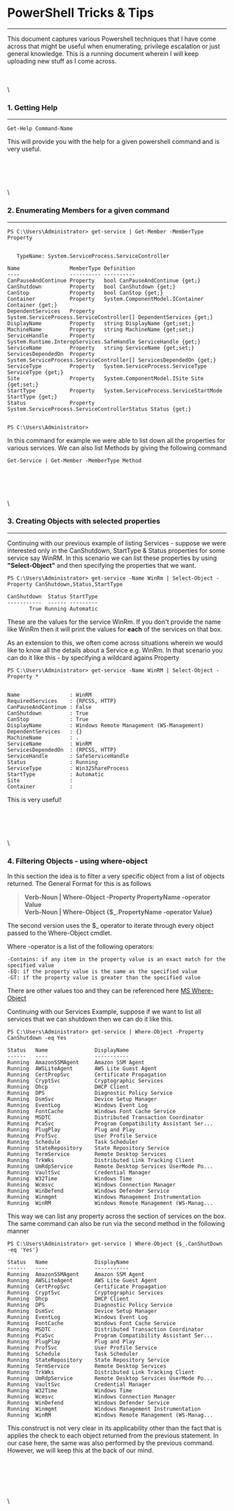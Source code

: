 # PowerShell Tricks & Tips 
---

This document captures various Powershell techniques that I have come across that might be useful when enumerating, privilege escalation or just general knowledge. 
This is a running document wherein I will keep uploading new stuff as I come across.

\
\
\

### 1. Getting Help
---

```
Get-Help Command-Name
```

This will provide you with the help for a given powershell command and is very useful.  

\
\
\
\
\


### 2. Enumerating Members for a given command
---

```
PS C:\Users\Administrator> get-service | Get-Member -MemberType Property


   TypeName: System.ServiceProcess.ServiceController

Name                MemberType Definition
----                ---------- ----------
CanPauseAndContinue Property   bool CanPauseAndContinue {get;}
CanShutdown         Property   bool CanShutdown {get;}
CanStop             Property   bool CanStop {get;}
Container           Property   System.ComponentModel.IContainer Container {get;}
DependentServices   Property   System.ServiceProcess.ServiceController[] DependentServices {get;}
DisplayName         Property   string DisplayName {get;set;}
MachineName         Property   string MachineName {get;set;}
ServiceHandle       Property   System.Runtime.InteropServices.SafeHandle ServiceHandle {get;}
ServiceName         Property   string ServiceName {get;set;}
ServicesDependedOn  Property   System.ServiceProcess.ServiceController[] ServicesDependedOn {get;}
ServiceType         Property   System.ServiceProcess.ServiceType ServiceType {get;}
Site                Property   System.ComponentModel.ISite Site {get;set;}
StartType           Property   System.ServiceProcess.ServiceStartMode StartType {get;}
Status              Property   System.ServiceProcess.ServiceControllerStatus Status {get;}


PS C:\Users\Administrator>
```

In this command for example we were able to list down all the properties for various services. 
We can also list Methods by giving the following command

```
Get-Service | Get-Member -MemberType Method
```

\
\
\
\
\

### 3. Creating Objects with selected properties
---

Continuing with our previous example of listing Services - suppose we were interested only in the CanShutdown, StartType & Status properties for some service say WinRM.
In this scenario we can list these properties by using **"Select-Object"** and then specifying the properties that we want. 

```
PS C:\Users\Administrator> get-service -Name WinRm | Select-Object -Property CanShutdown,Status,StartType

CanShutdown  Status StartType
-----------  ------ ---------
       True Running Automatic
```

These are the values for the service WinRm. If you don't provide the name like WinRm then it will print the values for **each** of the services on that box. 


As an extension to this, we often come across situations wherein we would like to know all the details about a Service e.g. WinRm. In that scenario you can do it like this - by specifying a wildcard agains Property

```
PS C:\Users\Administrator> get-service -Name WinRM | Select-Object -Property *


Name                : WinRM
RequiredServices    : {RPCSS, HTTP}
CanPauseAndContinue : False
CanShutdown         : True
CanStop             : True
DisplayName         : Windows Remote Management (WS-Management)
DependentServices   : {}
MachineName         : .
ServiceName         : WinRM
ServicesDependedOn  : {RPCSS, HTTP}
ServiceHandle       : SafeServiceHandle
Status              : Running
ServiceType         : Win32ShareProcess
StartType           : Automatic
Site                :
Container           :
```

This is very useful!

\
\
\
\
\


### 4. Filtering Objects - using where-object

In this section the idea is to filter a very specific object from a list of objects returned. 
The General Format for this is as follows

> **Verb-Noun | Where-Object -Property PropertyName -operator Value**    
> **Verb-Noun | Where-Object {$_.PropertyName -operator Value}**

The second version uses the $_ operator to iterate through every object passed to the Where-Object cmdlet.

Where -operator is a list of the following operators:

    -Contains: if any item in the property value is an exact match for the specified value
    -EQ: if the property value is the same as the specified value
    -GT: if the property value is greater than the specified value

There are other values too and they can be referenced here
[MS Where-Object](https://docs.microsoft.com/en-us/powershell/module/microsoft.powershell.core/where-object?view=powershell-7.1&viewFallbackFrom=powershell-6)


Continuing with our Services Example, suppose if we want to list all services that we can shutdown then we can do it like this.
```
PS C:\Users\Administrator> get-service | Where-Object -Property CanShutdown -eq Yes

Status   Name               DisplayName
------   ----               -----------
Running  AmazonSSMAgent     Amazon SSM Agent
Running  AWSLiteAgent       AWS Lite Guest Agent
Running  CertPropSvc        Certificate Propagation
Running  CryptSvc           Cryptographic Services
Running  Dhcp               DHCP Client
Running  DPS                Diagnostic Policy Service
Running  DsmSvc             Device Setup Manager
Running  EventLog           Windows Event Log
Running  FontCache          Windows Font Cache Service
Running  MSDTC              Distributed Transaction Coordinator
Running  PcaSvc             Program Compatibility Assistant Ser...
Running  PlugPlay           Plug and Play
Running  ProfSvc            User Profile Service
Running  Schedule           Task Scheduler
Running  StateRepository    State Repository Service
Running  TermService        Remote Desktop Services
Running  TrkWks             Distributed Link Tracking Client
Running  UmRdpService       Remote Desktop Services UserMode Po...
Running  VaultSvc           Credential Manager
Running  W32Time            Windows Time
Running  Wcmsvc             Windows Connection Manager
Running  WinDefend          Windows Defender Service
Running  Winmgmt            Windows Management Instrumentation
Running  WinRM              Windows Remote Management (WS-Manag...
```

This way we can list any property across the section of services on the box. 
The same command can also be run via the second method in the following manner

```
PS C:\Users\Administrator> get-service | Where-Object {$_.CanShutDown -eq 'Yes'}

Status   Name               DisplayName
------   ----               -----------
Running  AmazonSSMAgent     Amazon SSM Agent
Running  AWSLiteAgent       AWS Lite Guest Agent
Running  CertPropSvc        Certificate Propagation
Running  CryptSvc           Cryptographic Services
Running  Dhcp               DHCP Client
Running  DPS                Diagnostic Policy Service
Running  DsmSvc             Device Setup Manager
Running  EventLog           Windows Event Log
Running  FontCache          Windows Font Cache Service
Running  MSDTC              Distributed Transaction Coordinator
Running  PcaSvc             Program Compatibility Assistant Ser...
Running  PlugPlay           Plug and Play
Running  ProfSvc            User Profile Service
Running  Schedule           Task Scheduler
Running  StateRepository    State Repository Service
Running  TermService        Remote Desktop Services
Running  TrkWks             Distributed Link Tracking Client
Running  UmRdpService       Remote Desktop Services UserMode Po...
Running  VaultSvc           Credential Manager
Running  W32Time            Windows Time
Running  Wcmsvc             Windows Connection Manager
Running  WinDefend          Windows Defender Service
Running  Winmgmt            Windows Management Instrumentation
Running  WinRM              Windows Remote Management (WS-Manag...
```

This construct is not very clear in its applicability other than the fact that is applies the check to each object returned from the previous statement.
In our case here, the same was also performed by the previous command. However, we will keep this at the back of our mind.

\
\
\
\
\
\


